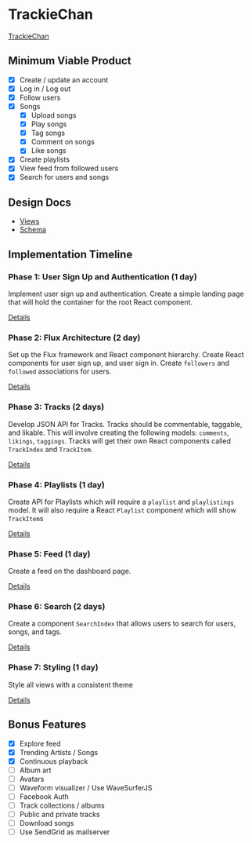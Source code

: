 # TrackieChan
[TrackieChan](http://trackiechan.herokuapp.com)

## Minimum Viable Product
- [x] Create / update an account
- [x] Log in / Log out
- [x] Follow users
- [x] Songs
  - [x] Upload songs
  - [x] Play songs
  - [x] Tag songs
  - [x] Comment on songs
  - [x] Like songs
- [x] Create playlists
- [x] View feed from followed users
- [x] Search for users and songs

## Design Docs
- [Views](./docs/views.md)
- [Schema](./docs/schema.md)

## Implementation Timeline
### Phase 1: User Sign Up and Authentication (1 day)
Implement user sign up and authentication. Create a simple landing page that will hold the container for the root React component.

[Details](./docs/phases/phase_1.md)

### Phase 2: Flux Architecture (2 day)
Set up the Flux framework and React component hierarchy. Create React components for user sign up, and user sign in. Create `followers` and `followed` associations for users.

[Details](./docs/phases/phase_2.md)

### Phase 3: Tracks (2 days)
Develop JSON API for Tracks. Tracks should be commentable, taggable, and likable. This will involve creating the following models: `comments`, `likings`, `taggings`. Tracks will get their own React components called `TrackIndex` and `TrackItem`.

[Details](./docs/phases/phase_3.md)

### Phase 4: Playlists (1 day)
Create API for Playlists which will require a `playlist` and `playlistings` model. It will also require a React `Playlist` component which will show `TrackItem`s

[Details](./docs/phases/phase_4.md)

### Phase 5: Feed (1 day)
Create a feed on the dashboard page.

[Details](./docs/phases/phase_5.md)

### Phase 6: Search (2 days)
Create a component `SearchIndex` that allows users to search for users, songs, and tags.

[Details](./docs/phases/phase_6.md)

### Phase 7: Styling (1 day)
Style all views with a consistent theme

[Details](./docs/phases/phase_7.md)

## Bonus Features
- [x] Explore feed
- [x] Trending Artists / Songs
- [x] Continuous playback
- [ ] Album art
- [ ] Avatars
- [ ] Waveform visualizer / Use WaveSurferJS
- [ ] Facebook Auth
- [ ] Track collections / albums
- [ ] Public and private tracks
- [ ] Download songs
- [ ] Use SendGrid as mailserver
